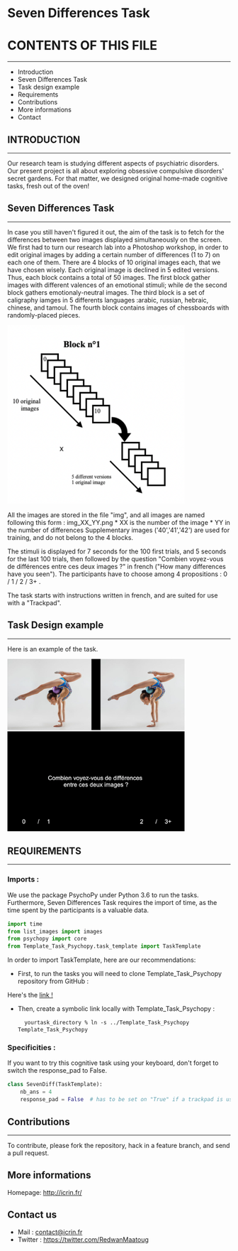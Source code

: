 # Seven Differences Task
# CONTENTS OF THIS FILE
---------------------
* Introduction
* Seven Differences Task 
* Task design example
* Requirements
* Contributions
* More informations
* Contact



## INTRODUCTION
------------
Our research team is studying different aspects of psychiatric disorders. Our present project is all about exploring obsessive compulsive disorders' secret gardens. For that matter, we designed original home-made cognitive tasks, fresh out of the oven!


## Seven Differences Task 
------------

In case you still haven't figured it out, the aim of the task is to fetch for the differences between two images displayed simultaneously on the screen. 
We first had to turn our research lab into a Photoshop workshop, in order to edit original images by adding a certain number of differences (1 to 7) on each one of them.
There are 4 blocks of 10 original images each, that we have chosen wisely. Each original image is declined in 5 edited versions. 
Thus, each block contains a total of 50 images. The first block gather images with different valences of an emotional stimuli; while de the second block gathers emotionaly-neutral images. The third block is a set of caligraphy iamges in 5 differents languages :arabic, russian, hebraic, chinese, and tamoul. The fourth block contains images of chessboards with randomly-placed pieces. 

<img src="img_example_readme/blocks.png" width= "400">


All the images are stored in the file "img", and all images are named following this form : img_XX_YY.png
    * XX is the number of the image
    * YY in the number of differences 
Supplementary images ('40','41','42') are used for training, and do not belong to the 4 blocks.

The stimuli is displayed for 7 seconds for the 100 first trials, and 5 seconds for the last 100 trials, then followed by the question "Combien voyez-vous de différences entre ces deux images ?" in french ("How many differences have you seen").
The participants have to choose among 4 propositions : 0 / 1 / 2 / 3+ . 

The task starts with instructions written in french, and are suited for use with a "Trackpad". 



## Task Design example
------------

Here is an example of the task. 

<img src="img_example_readme/img_40_2.png" width= "400">
<img src="img_example_readme/question.png" width= "400">


## REQUIREMENTS
------------
### Imports : 

We use the package PsychoPy under Python 3.6 to run the tasks. Furthermore, Seven Differences Task requires the import of time, as the time spent by the participants is a valuable data.

```python
import time
from list_images import images
from psychopy import core
from Template_Task_Psychopy.task_template import TaskTemplate
```
In order to import TaskTemplate, here are our recommendations: 

* First, to run the tasks you will  need to clone Template_Task_Psychopy repository from GitHub : 

Here's the <a href="https://github.com/ICRIN-lab/Template_Task_Psychopy.git"> link ! </a>

* Then, create a symbolic link locally with Template_Task_Psychopy : 

        yourtask_directory % ln -s ../Template_Task_Psychopy Template_Task_Psychopy


### Specificities : 

If you want to try this cognitive task using your keyboard, don't forget to switch the response_pad to False.


```python
class SevenDiff(TaskTemplate):
    nb_ans = 4
    response_pad = False  # has to be set on "True" if a trackpad is used.
```





## Contributions
------------

To contribute, please fork the repository, hack in a feature branch, and send a pull request.





## More informations 

Homepage: http://icrin.fr/

## Contact us

* Mail : contact@icrin.fr
* Twitter : https://twitter.com/RedwanMaatoug


